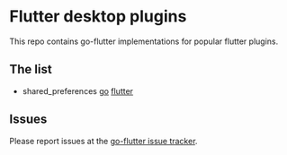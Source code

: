# Flutter desktop plugins

This repo contains go-flutter implementations for popular flutter plugins.

## The list

- shared_preferences [go](shared_preferences) [flutter](https://pub.dartlang.org/packages/shared_preferences)

## Issues

Please report issues at the [go-flutter issue tracker](https://github.com/go-flutter-desktop/go-flutter/issues/).

